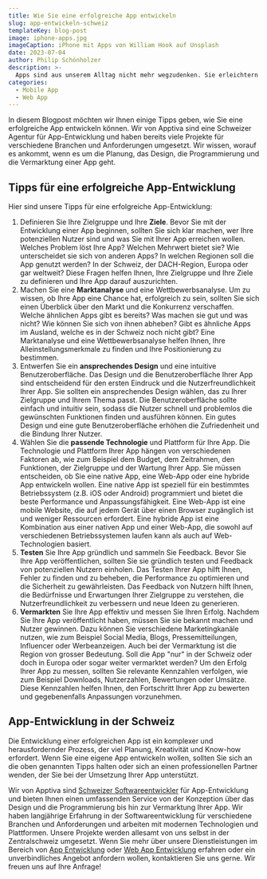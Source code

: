 ```yaml
---
title: Wie Sie eine erfolgreiche App entwickeln
slug: app-entwickeln-schweiz
templateKey: blog-post
image: iphone-apps.jpg
imageCaption: iPhone mit Apps von William Hook auf Unsplash
date: 2023-07-04
author: Philip Schönholzer
description: >-
  Apps sind aus unserem Alltag nicht mehr wegzudenken. Sie erleichtern uns die Kommunikation, die Organisation, die Unterhaltung und vieles mehr. Aber wie entsteht eine gute App? Und was müssen Sie beachten, wenn Sie eine eigene App entwickeln wollen?
categories:
  - Mobile App
  - Web App
---
```


In diesem Blogpost möchten wir Ihnen einige Tipps geben, wie Sie eine erfolgreiche App entwickeln können. Wir von Apptiva sind eine Schweizer Agentur für App-Entwicklung und haben bereits viele Projekte für verschiedene Branchen und Anforderungen umgesetzt. Wir wissen, worauf es ankommt, wenn es um die Planung, das Design, die Programmierung und die Vermarktung einer App geht.

## Tipps für eine erfolgreiche App-Entwicklung

Hier sind unsere Tipps für eine erfolgreiche App-Entwicklung:

1. Definieren Sie Ihre Zielgruppe und Ihre **Ziele**. Bevor Sie mit der Entwicklung einer App beginnen, sollten Sie sich klar machen, wer Ihre potenziellen Nutzer sind und was Sie mit Ihrer App erreichen wollen. Welches Problem löst Ihre App? Welchen Mehrwert bietet sie? Wie unterscheidet sie sich von anderen Apps? In welchen Regionen soll die App genutzt werden? In der Schweiz, der DACH-Region, Europa oder gar weltweit? Diese Fragen helfen Ihnen, Ihre Zielgruppe und Ihre Ziele zu definieren und Ihre App darauf auszurichten.
2. Machen Sie eine **Marktanalyse** und eine Wettbewerbsanalyse. Um zu wissen, ob Ihre App eine Chance hat, erfolgreich zu sein, sollten Sie sich einen Überblick über den Markt und die Konkurrenz verschaffen. Welche ähnlichen Apps gibt es bereits? Was machen sie gut und was nicht? Wie können Sie sich von ihnen abheben? Gibt es ähnliche Apps im Ausland, welche es in der Schweiz noch nicht gibt? Eine Marktanalyse und eine Wettbewerbsanalyse helfen Ihnen, Ihre Alleinstellungsmerkmale zu finden und Ihre Positionierung zu bestimmen.
3. Entwerfen Sie ein **ansprechendes Design** und eine intuitive Benutzeroberfläche. Das Design und die Benutzeroberfläche Ihrer App sind entscheidend für den ersten Eindruck und die Nutzerfreundlichkeit Ihrer App. Sie sollten ein ansprechendes Design wählen, das zu Ihrer Zielgruppe und Ihrem Thema passt. Die Benutzeroberfläche sollte einfach und intuitiv sein, sodass die Nutzer schnell und problemlos die gewünschten Funktionen finden und ausführen können. Ein gutes Design und eine gute Benutzeroberfläche erhöhen die Zufriedenheit und die Bindung Ihrer Nutzer.
4. Wählen Sie die **passende Technologie** und Plattform für Ihre App. Die Technologie und Plattform Ihrer App hängen von verschiedenen Faktoren ab, wie zum Beispiel dem Budget, dem Zeitrahmen, den Funktionen, der Zielgruppe und der Wartung Ihrer App. Sie müssen entscheiden, ob Sie eine native App, eine Web-App oder eine hybride App entwickeln wollen. Eine native App ist speziell für ein bestimmtes Betriebssystem (z.B. iOS oder Android) programmiert und bietet die beste Performance und Anpassungsfähigkeit. Eine Web-App ist eine mobile Website, die auf jedem Gerät über einen Browser zugänglich ist und weniger Ressourcen erfordert. Eine hybride App ist eine Kombination aus einer nativen App und einer Web-App, die sowohl auf verschiedenen Betriebssystemen laufen kann als auch auf Web-Technologien basiert.
5. **Testen** Sie Ihre App gründlich und sammeln Sie Feedback. Bevor Sie Ihre App veröffentlichen, sollten Sie sie gründlich testen und Feedback von potenziellen Nutzern einholen. Das Testen Ihrer App hilft Ihnen, Fehler zu finden und zu beheben, die Performance zu optimieren und die Sicherheit zu gewährleisten. Das Feedback von Nutzern hilft Ihnen, die Bedürfnisse und Erwartungen Ihrer Zielgruppe zu verstehen, die Nutzerfreundlichkeit zu verbessern und neue Ideen zu generieren.
6. **Vermarkten** Sie Ihre App effektiv und messen Sie Ihren Erfolg. Nachdem Sie Ihre App veröffentlicht haben, müssen Sie sie bekannt machen und Nutzer gewinnen. Dazu können Sie verschiedene Marketingkanäle nutzen, wie zum Beispiel Social Media, Blogs, Pressemitteilungen, Influencer oder Werbeanzeigen. Auch bei der Vermarktung ist die Region von grosser Bedeutung. Soll die App "nur" in der Schweiz oder doch in Europa oder sogar weiter vermarktet werden? Um den Erfolg Ihrer App zu messen, sollten Sie relevante Kennzahlen verfolgen, wie zum Beispiel Downloads, Nutzerzahlen, Bewertungen oder Umsätze. Diese Kennzahlen helfen Ihnen, den Fortschritt Ihrer App zu bewerten und gegebenenfalls Anpassungen vorzunehmen.

## App-Entwicklung in der Schweiz

Die Entwicklung einer erfolgreichen App ist ein komplexer und herausfordernder Prozess, der viel Planung, Kreativität und Know-how erfordert. Wenn Sie eine eigene App entwickeln wollen, sollten Sie sich an die oben genannten Tipps halten oder sich an einen professionellen Partner wenden, der Sie bei der Umsetzung Ihrer App unterstützt.

Wir von Apptiva sind [Schweizer Softwareentwickler](/) für App-Entwicklung und bieten Ihnen einen umfassenden Service von der Konzeption über das Design und die Programmierung bis hin zur Vermarktung Ihrer App. Wir haben langjährige Erfahrung in der Softwareentwicklung für verschiedene Branchen und Anforderungen und arbeiten mit modernen Technologien und Plattformen. Unsere Projekte werden allesamt von uns selbst in der Zentralschweiz umgesetzt. Wenn Sie mehr über unsere Dienstleistungen im Bereich von [App Entwicklung](/mobile-apps-ios-android/) oder [Web App Entwicklung](/web-apps/) erfahren oder ein unverbindliches Angebot anfordern wollen, kontaktieren Sie uns gerne. Wir freuen uns auf Ihre Anfrage!
